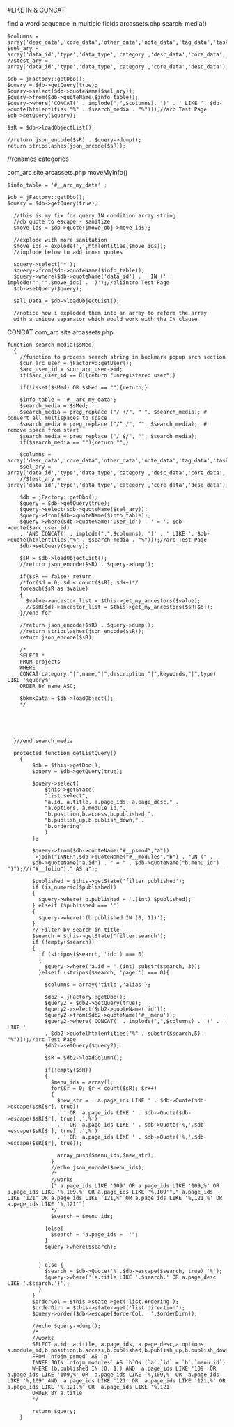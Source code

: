 #LIKE IN & CONCAT

find a word sequence in multiple fields
arcassets.php 
search_media()

    $columns = array('desc_data','core_data','other_data','note_data','tag_data','task_data');
    $sel_ary = array('data_id','type','data_type','category','desc_data','core_data','ancestor');
    //$test_ary = array('data_id','type','data_type','category','core_data','desc_data');

    $db = jFactory::getDbo();
    $query = $db->getQuery(true);
    $query->select($db->quoteName($sel_ary));
    $query->from($db->quoteName($info_table));
    $query->where('CONCAT(' . implode(",",$columns). ')' . ' LIKE '. $db->quote(htmlentities("%" . $search_media . "%")));//arc Test Page
    $db->setQuery($query);

    $sR = $db->loadObjectList();

    //return json_encode($sR) . $query->dump();
    return stripslashes(json_encode($sR));
	
//renames categories

com_arc site arcassets.php
moveMyInfo()

    $info_table = '#__arc_my_data' ;

    $db = jFactory::getDbo();
    $query = $db->getQuery(true);

      //this is my fix for query IN condition array string
      //db quote to escape - sanitize
      $move_ids = $db->quote($move_obj->move_ids);

      //explode with more sanitation
      $move_ids = explode(',',htmlentities($move_ids));
      //implode below to add inner quotes

      $query->select('*');
      $query->from($db->quoteName($info_table));
      $query->where($db->quoteName('data_id') . ' IN (' . implode("','",$move_ids) . ')');//aliintro Test Page
      $db->setQuery($query);

      $all_Data = $db->loadObjectList();
	  
	  //notice how i exploded them into an array to reform the array
	  with a unique separator which would work with the IN clause
	  
	  
CONCAT
com_arc site arcassets.php
```
function search_media($sMed)
  {
    //function to process search string in bookmark popup srch section
    $cur_arc_user = jFactory::getUser();
    $arc_user_id = $cur_arc_user->id;
    if($arc_user_id == 0){return "unregistered user";}

    if(!isset($sMed) OR $sMed == ""){return;}

    $info_table = '#__arc_my_data';
    $search_media = $sMed;
    $search_media = preg_replace ("/ +/", " ", $search_media); # convert all multispaces to space
    $search_media = preg_replace ("/^ /", "", $search_media);  # remove space from start
    $search_media = preg_replace ("/ $/", "", $search_media);
    if($search_media == ""){return "";}

    $columns = array('desc_data','core_data','other_data','note_data','tag_data','task_data');
    $sel_ary = array('data_id','type','data_type','category','desc_data','core_data','ancestor');
    //$test_ary = array('data_id','type','data_type','category','core_data','desc_data');

    $db = jFactory::getDbo();
    $query = $db->getQuery(true);
    $query->select($db->quoteName($sel_ary));
    $query->from($db->quoteName($info_table));
    $query->where($db->quoteName('user_id') . ' = '. $db->quote($arc_user_id)
    . 'AND CONCAT(' . implode(",",$columns). ')' . ' LIKE '. $db->quote(htmlentities("%" . $search_media . "%")));//arc Test Page
    $db->setQuery($query);

    $sR = $db->loadObjectList();
    //return json_encode($sR) . $query->dump();

    if($sR == false) return;
    /*for($d = 0; $d < count($sR); $d++)*/
    foreach($sR as $value)
    {
      $value->ancestor_list = $this->get_my_ancestors($value);
      //$sR[$d]->ancestor_list = $this->get_my_ancestors($sR[$d]);
    }//end for

    //return json_encode($sR) . $query->dump();
    //return stripslashes(json_encode($sR));
    return json_encode($sR);

    /*
    SELECT *
    FROM projects
    WHERE
    CONCAT(category,"|",name,"|",description,"|",keywords,"|",type) LIKE '%query%'
    ORDER BY name ASC;

    $bkmkData = $db->loadObject();
    */





  }//end search_media
```

```
  protected function getListQuery()
    {
        $db = $this->getDbo();
        $query = $db->getQuery(true);

        $query->select(
            $this->getState(
            "list.select",
            "a.id, a.title, a.page_ids, a.page_desc," .
            "a.options, a.module_id,".
            "b.position,b.access,b.published,".
            "b.publish_up,b.publish_down," .
            "b.ordering"
            )
        );

        $query->from($db->quoteName("#__psmod","a"))
        ->join("INNER",$db->quoteName("#__modules","b") . "ON (" .
        $db->quoteName("a.id") . " = " . $db->quoteName("b.menu_id") . ")");//("#__folio")." AS a");

        $published = $this->getState('filter.published');
        if (is_numeric($published))
        {
          $query->where('b.published = '.(int) $published);
        } elseif ($published === '')
        {
          $query->where('(b.published IN (0, 1))');
        }
        // Filter by search in title
        $search = $this->getState('filter.search');
        if (!empty($search))
        {
          if (stripos($search, 'id:') === 0)
          {
            $query->where('a.id = '.(int) substr($search, 3));
          }elseif (stripos($search, 'page:') === 0){

            $columns = array('title','alias');

            $db2 = jFactory::getDbo();
            $query2 = $db2->getQuery(true);
            $query2->select($db2->quoteName('id'));
            $query2->from($db2->quoteName('#__menu'));
            $query2->where('CONCAT(' . implode(",",$columns) . ')' . ' LIKE '
            . $db2->quote(htmlentities("%" . substr($search,5) . "%")));//arc Test Page
            $db2->setQuery($query2);

            $sR = $db2->loadColumn();

            if(!empty($sR))
            {
              $menu_ids = array();
              for($r = 0; $r < count($sR); $r++)
              {
                $new_str = ' a.page_ids LIKE ' . $db->Quote($db->escape($sR[$r], true))
                . ' OR  a.page_ids LIKE ' . $db->Quote($db->escape($sR[$r], true) .',%')
                . ' OR  a.page_ids LIKE ' . $db->Quote('%,'.$db->escape($sR[$r], true) .',%')
                . ' OR  a.page_ids LIKE ' . $db->Quote('%,'.$db->escape($sR[$r], true));

                array_push($menu_ids,$new_str);
              }
              //echo json_encode($menu_ids);
              /*
			  //works
              [" a.page_ids LIKE '109' OR a.page_ids LIKE '109,%' OR a.page_ids LIKE '%,109,%' OR a.page_ids LIKE '%,109'"," a.page_ids LIKE '121' OR a.page_ids LIKE '121,%' OR a.page_ids LIKE '%,121,%' OR a.page_ids LIKE '%,121'"]
              */
              $search = $menu_ids;

            }else{
              $search = "a.page_ids = ''";
            }
            $query->where($search);


          } else {
            $search = $db->Quote('%'.$db->escape($search, true).'%');
            $query->where('(a.title LIKE '.$search.' OR a.page_desc LIKE '.$search.')');
          }
        }
        $orderCol = $this->state->get('list.ordering');
        $orderDirn = $this->state->get('list.direction');
        $query->order($db->escape($orderCol.' '.$orderDirn));

        //echo $query->dump();
        /*
		//works
		SELECT a.id, a.title, a.page_ids, a.page_desc,a.options, a.module_id,b.position,b.access,b.published,b.publish_up,b.publish_down,b.ordering
		FROM `nfojm_psmod` AS `a`
		INNER JOIN `nfojm_modules` AS `b`ON (`a`.`id` = `b`.`menu_id`)
		WHERE (b.published IN (0, 1)) AND  a.page_ids LIKE '109' OR  a.page_ids LIKE '109,%' OR  a.page_ids LIKE '%,109,%' OR  a.page_ids LIKE '%,109' AND  a.page_ids LIKE '121' OR  a.page_ids LIKE '121,%' OR  a.page_ids LIKE '%,121,%' OR  a.page_ids LIKE '%,121'
		ORDER BY a.title 
		*/

        return $query;
    }
```